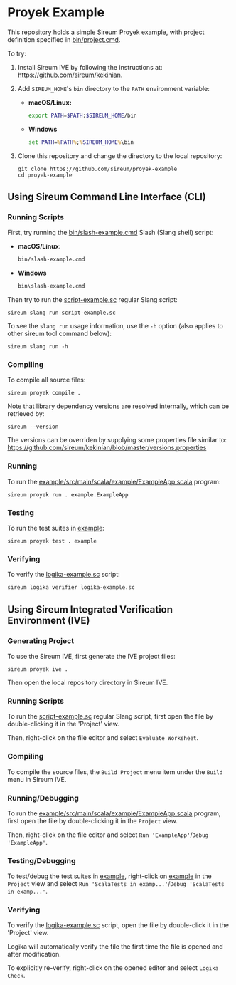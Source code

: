 # Proyek Example

This repository holds a simple Sireum Proyek example,
with project definition specified in 
[bin/project.cmd](bin/project.cmd).

To try:

1. Install Sireum IVE by following the instructions at:
   https://github.com/sireum/kekinian.

2. Add `SIREUM_HOME`'s `bin` directory to the `PATH` environment
   variable:

   * **macOS/Linux:**
   
     ```bash
     export PATH=$PATH:$SIREUM_HOME/bin
     ```
   
   * **Windows**
   
     ```cmd
     set PATH=%PATH%;%SIREUM_HOME%\bin
     ```

3. Clone this repository and change the directory to the
   local repository:

   ```
   git clone https://github.com/sireum/proyek-example
   cd proyek-example
   ```

## Using Sireum Command Line Interface (CLI)

### Running Scripts

First, try running the [bin/slash-example.cmd](bin/slash-example.cmd) 
Slash (Slang shell) script:

* **macOS/Linux:**

  ```bash
  bin/slash-example.cmd
  ```

* **Windows**

  ```cmd
  bin\slash-example.cmd
  ```

Then try to run the [script-example.sc](script-example.sc) regular Slang script:

```
sireum slang run script-example.sc 
```

To see the `slang run` usage information, use the `-h` option (also
applies to other sireum tool command below):

```
sireum slang run -h 
```

### Compiling

To compile all source files:

```
sireum proyek compile .
```

Note that library dependency versions are resolved internally, which can be
retrieved by:

```
sireum --version
```

The versions can be overriden by supplying some properties file similar to:
https://github.com/sireum/kekinian/blob/master/versions.properties

### Running

To run the [example/src/main/scala/example/ExampleApp.scala](example/src/main/scala/example/ExampleApp.scala) 
program:

```
sireum proyek run . example.ExampleApp
```

### Testing

To run the test suites in [example](example):

```
sireum proyek test . example
```

### Verifying

To verify the [logika-example.sc](logika-example.sc) script:

```
sireum logika verifier logika-example.sc 
```

## Using Sireum Integrated Verification Environment (IVE)

### Generating Project

To use the Sireum IVE, first generate the IVE project files:

```
sireum proyek ive .
```

Then open the local repository directory in Sireum IVE.

### Running Scripts

To run the [script-example.sc](script-example.sc) regular Slang script,
first open the file by double-clicking it in the 'Project' view.

Then, right-click on the file editor and select `Evaluate Worksheet`.

### Compiling

To compile the source files, the `Build Project` menu item under
the `Build` menu in Sireum IVE.

### Running/Debugging

To run the 
[example/src/main/scala/example/ExampleApp.scala](example/src/main/scala/example/ExampleApp.scala)
program, first open the file by double-clicking it in the `Project` view.

Then, right-click on the file editor and select `Run 'ExampleApp'`/`Debug 'ExampleApp'`.

### Testing/Debugging

To test/debug the test suites in [example](example), right-click on
[example](example) in the `Project` view and select
`Run 'ScalaTests in examp...'`/`Debug 'ScalaTests in examp...'`.

### Verifying

To verify the [logika-example.sc](logika-example.sc) script, open
the file by double-click it in the 'Project' view.

Logika will automatically verify the file the first
time the file is opened and after modification.

To explicitly re-verify, right-click on the opened editor and
select `Logika Check`.